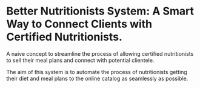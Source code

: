 # Better Nutritionists System: A Smart Way to Connect Clients with Certified Nutritionists.

A naive concept to streamline the process of allowing certified nutritionists to sell their meal plans and connect with potential clientele. 

The aim of this system is to automate the process of nutritionists getting their diet and meal plans to the online catalog as seamlessly as possible.

